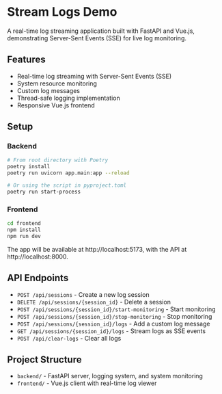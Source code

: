 # Stream Logs Demo

A real-time log streaming application built with FastAPI and Vue.js, demonstrating Server-Sent Events (SSE) for live log monitoring.

## Features

- Real-time log streaming with Server-Sent Events (SSE)
- System resource monitoring
- Custom log messages
- Thread-safe logging implementation
- Responsive Vue.js frontend

## Setup

### Backend

```bash
# From root directory with Poetry
poetry install
poetry run uvicorn app.main:app --reload

# Or using the script in pyproject.toml
poetry run start-process
```

### Frontend

```bash
cd frontend
npm install
npm run dev
```

The app will be available at http://localhost:5173, with the API at http://localhost:8000.

## API Endpoints

- `POST /api/sessions` - Create a new log session
- `DELETE /api/sessions/{session_id}` - Delete a session
- `POST /api/sessions/{session_id}/start-monitoring` - Start monitoring
- `POST /api/sessions/{session_id}/stop-monitoring` - Stop monitoring
- `POST /api/sessions/{session_id}/logs` - Add a custom log message
- `GET /api/sessions/{session_id}/logs` - Stream logs as SSE events
- `POST /api/clear-logs` - Clear all logs

## Project Structure

- `backend/` - FastAPI server, logging system, and system monitoring
- `frontend/` - Vue.js client with real-time log viewer
